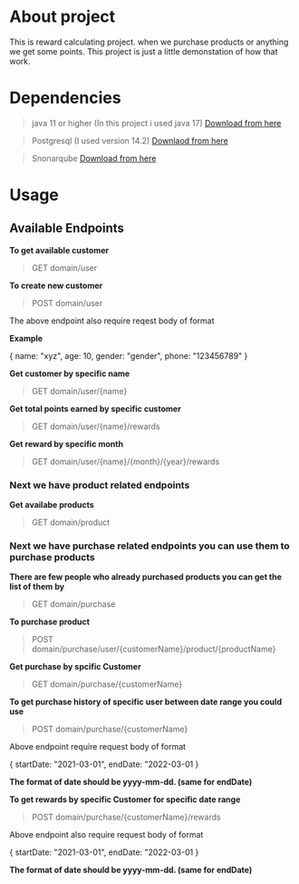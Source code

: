 # About project

This is reward calculating project. when we purchase products or anything we get some points. 
This project is just a little demonstation of how that work.


# Dependencies

>java 11 or higher (In this project i used java 17)  [Download from here](https://www.oracle.com/java/technologies/downloads/#java17)

>Postgresql (I used version 14.2) [Downlaod from here](https://www.postgresql.org/)

>Snonarqube [Download from here](https://www.sonarqube.org/)


# Usage


## Available Endpoints

**To get available customer**

> GET domain/user

**To create new customer**

> POST domain/user

The above endpoint also require reqest body of format

**Example**

{
  name: "xyz",
  age: 10,
  gender: "gender",
  phone: "123456789"
}

**Get customer by specific name**

> GET domain/user/{name}


**Get total points earned by specific customer**

> GET domain/user/{name}/rewards


**Get reward by specific month**

> GET domain/user/{name}/{month}/{year}/rewards


### Next we have product related endpoints


******Get availabe products******

> GET domain/product


### Next we have purchase related endpoints you can use them to purchase products


**There are few people who already purchased products you can get the list of them by**

> GET domain/purchase


**To purchase product**

> POST domain/purchase/user/{customerName}/product/{productName}


**Get purchase by spcific Customer**

> GET domain/purchase/{customerName}


**To get purchase history of specific user between date range you could use**

> POST domain/purchase/{customerName}

Above endpoint require request body of format

{
  startDate: "2021-03-01",
  endDate: "2022-03-01
}


**The format of date should be yyyy-mm-dd. (same for endDate)**


**To get rewards by specific Customer for specific date range**

> POST domain/purchase/{customerName}/rewards

Above endpoint also require request body of format 

{
  startDate: "2021-03-01",
  endDate: "2022-03-01
}


**The format of date should be yyyy-mm-dd. (same for endDate)**
